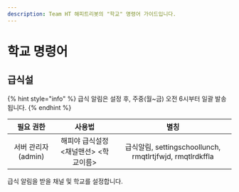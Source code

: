 ```yaml
---
description: Team HT 해피트리봇의 "학교" 명령어 가이드입니다.
---
```


# 학교 명령어

## 급식설

{% hint style="info" %}
급식 알림은 설정 후, 주중\(월~금\) 오전 6시부터 일괄 발송됩니다.
{% endhint %}

| 필요 권한 | 사용법 | 별칭 |
| :---: | :---: | :---: |
| 서버 관리자 \(admin\) | 해피야 급식설정 &lt;채널맨션&gt; &lt;학교이름&gt; | 급식알림, settingschoollunch, rmqtlrtjfwjd, rmqtlrdkffla |

급식 알림을 받을 채널 및 학교를 설정합니다.  


